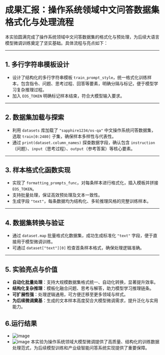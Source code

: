 # 成果汇报：操作系统领域中文问答数据集格式化与处理流程

本实验圆满完成了操作系统领域中文问答数据集的格式化与预处理，为后续大语言模型微调训练奠定了坚实基础。具体流程与亮点如下：

---

## 1. 多行字符串模板设计

- 设计了结构化的多行字符串模板 `train_prompt_style`，统一格式化训练样本，包含指令、问题、思考过程、回答等要素，明确分隔与标记，便于模型学习复杂推理过程。
- 加入 `EOS_TOKEN` 明确标记样本结束，符合大模型输入要求。

---

## 2. 数据集加载与探索

- 利用 `datasets` 库加载了 `"sapphire1234/os-qa"` 中文操作系统问答数据集，选取 `train[0:2480]` 子集，确保样本多样性与代表性。
- 通过 `print(dataset.column_names)` 探查数据字段，确认包含 `instruction`（问题）、`input`（思考过程）、`output`（参考答案）等核心要素。

---

## 3. 样本格式化函数实现

- 实现了 `formatting_prompts_func`，对每条样本进行格式化，插入模板并拼接 `EOS_TOKEN`。
- 支持批量处理，保证高效预处理及文本一致性。
- 生成字段 `"text"`，每条数据均为结构化、多轮推理风格的完整训练样本。

---

## 4. 数据集转换与验证

- 通过 `dataset.map` 批量格式化数据集，成功生成标准化 `"text"` 字段，便于直接用于模型微调训练。
- 可通过 `dataset["text"][0]` 检查首条样本格式，确保处理逻辑准确。

---

## 5. 实验亮点与价值

- **自动化批量处理**：支持大规模数据集格式统一、自动化转换，显著提升效率。
- **结构化复杂推理**：模板化融合问题、思考与解答，助力模型学习推理链条。
- **可扩展性强**：处理逻辑通用，可方便迁移至更多领域与样式。
- **为后续微调奠基**：生成的文本样本高度契合大模型微调需求，提升泛化与实用能力。

## 6.运行结果
- ![image](https://github.com/user-attachments/assets/71595d2f-5520-425f-b343-b36d4a54bd4d)
- ![image](https://github.com/user-attachments/assets/8d4c6e79-5eda-4c8d-a8d2-0d61fff89b69)
本实验为操作系统领域大模型微调提供了高质量、结构化的训练数据处理范式，为后续模型训练和产业级智能问答系统实现提供了重要保障。
